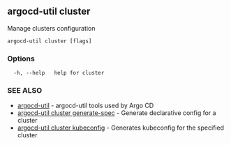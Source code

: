 ## argocd-util cluster

Manage clusters configuration

```
argocd-util cluster [flags]
```

### Options

```
  -h, --help   help for cluster
```

### SEE ALSO

* [argocd-util](argocd-util.md)	 - argocd-util tools used by Argo CD
* [argocd-util cluster generate-spec](argocd-util_cluster_generate-spec.md)	 - Generate declarative config for a cluster
* [argocd-util cluster kubeconfig](argocd-util_cluster_kubeconfig.md)	 - Generates kubeconfig for the specified cluster


